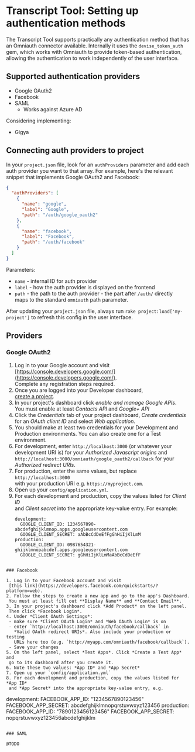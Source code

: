 # Transcript Tool: Setting up authentication methods

The Transcript Tool supports practically any authentication method that has an
Omniauth connector available. Internally it uses the `devise_token_auth` gem,
which works with Omniauth to provide token-based authentication, allowing the
authentication to work independently of the user interface.

## Supported authentication providers

* Google OAuth2
* Facebook
* SAML
  * Works against Azure AD

Considering implementing:

* Gigya

## Connecting auth providers to project

In your `project.json` file, look for an `authProviders` parameter and add each
auth provider you want to that array. For example, here's the relevant snippet
that implements Google OAuth2 and Facebook:

```json
{
  "authProviders": [
    {
      "name": "google",
      "label": "Google",
      "path": "/auth/google_oauth2"
    },
    {
      "name": "facebook",
      "label": "Facebook",
      "path": "/auth/facebook"
    }
  ]
}
```

Parameters:

* `name` - internal ID for auth provider
* `label` - how the auth provider is displayed on the frontend
* `path` - the path to the auth provider - the part after `/auth/` directly  
  maps to the standard `omniauth` path parameter.

After updating your `project.json` file, always run
`rake project:load['my-project']` to refresh this config in the user interface.

## Providers

### Google OAuth2

1. Log in to your Google account and visit  
   [https://console.developers.google.com/](https://console.developers.google.com/).  
   Complete any registration steps required.
2. Once you are logged into your Developer dashboard,  
   [create a project](https://console.developers.google.com/project).
3. In your project's dashboard click *enable and manage Google APIs*.  
   You must enable at least *Contacts API* and *Google+ API*
4. Click the *Credentials* tab of your project dashboard, *Create credentials*  
   for an *OAuth client ID* and select *Web application*.
5. You should make at least two credentials for your Development and  
   Production environments. You can also create one for a Test environment.
6. For development, enter `http://localhost:3000` (or whatever your  
   development URI is) for your *Authorized Javascript origins* and  
   `http://localhost:3000/omniauth/google_oauth2/callback` for your  
   *Authorized redirect URIs*.
7. For production, enter the same values, but replace `http://localhost:3000`  
   with your production URI e.g. `https://myproject.com`.
8. Open up your `config/application.yml`.
9. For each development and production, copy the values listed for *Client ID*  
   and *Client secret* into the appropriate key-value entry. For example:
   ```
   development:
     GOOGLE_CLIENT_ID: 1234567890-abcdefghijklmnop.apps.googleusercontent.com
     GOOGLE_CLIENT_SECRET: aAbBcCdDeEfFgGhHiIjKlLmM
   production:
     GOOGLE_CLIENT_ID: 0987654321-ghijklmnopabcdef.apps.googleusercontent.com
     GOOGLE_CLIENT_SECRET: gGhHiIjKlLmMaAbBcCdDeEfF
  ```

### Facebook

1. Log in to your Facebook account and visit  
   [this link](https://developers.facebook.com/quickstarts/?platform=web).
2. Follow the steps to create a new app and go to the app's Dashboard.  
   You must at least fill out **Display Name** and **Contact Email**.
3. In your project's dashboard click *Add Product* on the left panel.  
   Then click *Facebook Login*.
4. Under *Client OAuth Settings*:
   - make sure *Client OAuth Login* and *Web OAuth Login* is on
   - enter `http://localhost:3000/omniauth/facebook/callback` in  
     *Valid OAuth redirect URIs*. Also include your production or testing 
     URLs here too (e.g. `http://myapp.com/omniauth/facebook/callback`).
   - Save your changes
5. On the left panel, select *Test Apps*. Click *Create a Test App* and  
   go to its dashboard after you create it.
6. Note these two values: *App ID* and *App Secret*
7. Open up your `config/application.yml`
8. For each development and production, copy the values listed for *App ID*  
   and *App Secret* into the appropriate key-value entry, e.g.
   ```
   development:
     FACEBOOK_APP_ID: "1234567890123456"
     FACEBOOK_APP_SECRET: abcdefghijklmnopqrstuvwxyz123456
   production:
     FACEBOOK_APP_ID: "7890123456123456"
     FACEBOOK_APP_SECRET: nopqrstuvwxyz123456abcdefghijklm
  ```

### SAML

@TODO
